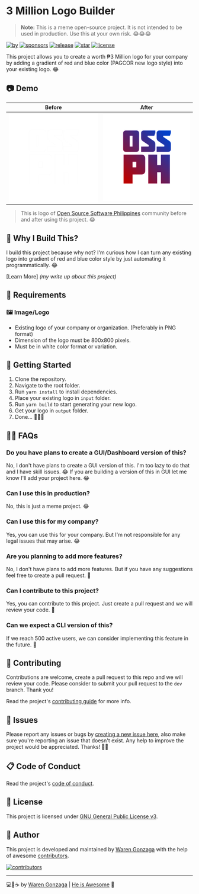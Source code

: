 # 3 Million Logo Builder

> **Note:** This is a meme open-source project. It is not intended to be used in production. Use this at your own risk. 😂😂😂

[![by](https://img.shields.io/badge/by-Waren%20Gonzaga-blue.svg?labelColor=181717&style=flat-square)](https://github.com/warengonzaga) [![sponsors](https://img.shields.io/badge/sponsor-%E2%9D%A4-%23db61a2.svg?&logo=github&logoColor=white&labelColor=181717&style=flat-square)](https://github.com/sponsors/warengonzaga) [![release](https://img.shields.io/github/release/warengonzaga/3m-logo-builder.svg?logo=github&labelColor=181717&color=green&style=flat-square)](https://github.com/warengonzaga/3m-logo-builder/releases) [![star](https://img.shields.io/github/stars/warengonzaga/3m-logo-builder.svg?&logo=github&labelColor=181717&color=yellow&style=flat-square)](https://github.com/warengonzaga/3m-logo-builder/stargazers) [![license](https://img.shields.io/github/license/warengonzaga/3m-logo-builder.svg?&logo=github&labelColor=181717&style=flat-square)](https://github.com/warengonzaga/3m-logo-builder/blob/main/license)

This project allows you to create a worth ₱3 Million logo for your company by adding a gradient of red and blue color (PAGCOR new logo style) into your existing logo. 😂

## 📷 Demo

| Before | After |
| :---: | :---: |
| ![before](./input/logo.png) | ![after](./output/logo-worth-3m.png) |

> This is logo of [Open Source Software Philippines](https://ossph.org) community before and after using this project. 😂

## 🤔 Why I Build This?

I build this project because why not? I'm curious how I can turn any existing logo into gradient of red and blue color style by just automating it programmatically. 😂

[Learn More] _(my write up about this project)_

## 📝 Requirements

### 🖼️ Image/Logo

- Existing logo of your company or organization. (Preferably in PNG format)
- Dimension of the logo must be 800x800 pixels.
- Must be in white color format or variation.

## 🚀 Getting Started

1. Clone the repository.
2. Navigate to the root folder.
3. Run `yarn install` to install dependencies.
4. Place your existing logo in `input` folder.
5. Run `yarn build` to start generating your new logo.
6. Get your logo in `output` folder.
7. Done... 🎉🎉🎉

## 🙋‍♂️ FAQs

### Do you have plans to create a GUI/Dashboard version of this?

No, I don't have plans to create a GUI version of this. I'm too lazy to do that and I have skill issues. 😂 If you are building a version of this in GUI let me know I'll add your project here. 😂

### Can I use this in production?

No, this is just a meme project. 😂

### Can I use this for my company?

Yes, you can use this for your company. But I'm not responsible for any legal issues that may arise. 😂

### Are you planning to add more features?

No, I don't have plans to add more features. But if you have any suggestions feel free to create a pull request. 🫡

### Can I contribute to this project?

Yes, you can contribute to this project. Just create a pull request and we will review your code. 🙏

### Can we expect a CLI version of this?

If we reach 500 active users, we can consider implementing this feature in the future. 👀

## 🎯 Contributing

Contributions are welcome, create a pull request to this repo and we will review your code. Please consider to submit your pull request to the `dev` branch. Thank you!

Read the project's [contributing guide](./contributing.md) for more info.

## 🐛 Issues

Please report any issues or bugs by [creating a new issue here](https://github.com/warengonzaga/3m-logo-builder/issues/new/choose), also make sure you're reporting an issue that doesn't exist. Any help to improve the project would be appreciated. Thanks! 🙏✨

## 📋 Code of Conduct

Read the project's [code of conduct](./code_of_conduct.md).

## 📃 License

This project is licensed under [GNU General Public License v3](https://opensource.org/licenses/GPL-3.0).

## 📝 Author

This project is developed and maintained by [Waren Gonzaga](https://github.com/warengonzaga) with the help of awesome [contributors](https://github.com/warengonzaga/3m-logo-builder/graphs/contributors).

[![contributors](https://contrib.rocks/image?repo=warengonzaga/3m-logo-builder)](https://github.com/warengonzaga/3m-logo-builder/graphs/contributors)

---

💻💖☕ by [Waren Gonzaga](https://warengonzaga.com) | [He is Awesome](https://www.youtube.com/watch?v=HHrxS4diLew&t=44s) 🙏

